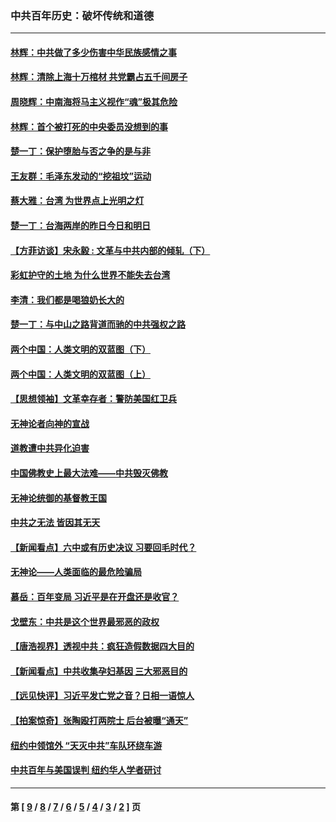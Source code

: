 ### 中共百年历史：破坏传统和道德
---
#### [林辉：中共做了多少伤害中华民族感情之事](../../pages/nf1176114/n14070968.md) 
#### [林辉：清除上海十万棺材 共党霸占五千间房子](../../pages/nf1176114/n14033735.md) 
#### [周晓辉：中南海将马主义视作“魂”极其危险](../../pages/nf1176114/n14026892.md) 
#### [林辉：首个被打死的中央委员没想到的事](../../pages/nf1176114/n13987400.md) 
#### [楚一丁：保护堕胎与否之争的是与非](../../pages/nf1176114/n13815642.md) 
#### [王友群：毛泽东发动的“挖祖坟”运动](../../pages/nf1176114/n13723639.md) 
#### [蔡大雅：台湾 为世界点上光明之灯](../../pages/nf1176114/n13531530.md) 
#### [楚一丁：台海两岸的昨日今日和明日](../../pages/nf1176114/n13531468.md) 
#### [【方菲访谈】宋永毅 : 文革与中共内部的倾轧（下）](../../pages/nf1176114/n13486836.md) 
#### [彩虹护守的土地 为什么世界不能失去台湾](../../pages/nf1176114/n13476849.md) 
#### [李清：我们都是喝狼奶长大的](../../pages/nf1176114/n13471478.md) 
#### [楚一丁：与中山之路背道而驰的中共强权之路](../../pages/nf1176114/n13437270.md) 
#### [两个中国：人类文明的双蓝图（下）](../../pages/nf1176114/n13423132.md) 
#### [两个中国：人类文明的双蓝图（上）](../../pages/nf1176114/n13422687.md) 
#### [【思想领袖】文革幸存者：警防美国红卫兵](../../pages/nf1176114/n13339289.md) 
#### [无神论者向神的宣战](../../pages/nf1176114/n13281535.md) 
#### [道教遭中共异化迫害](../../pages/nf1176114/n13281463.md) 
#### [中国佛教史上最大法难——中共毁灭佛教](../../pages/nf1176114/n13281397.md) 
#### [无神论统御的基督教王国](../../pages/nf1176114/n13281280.md) 
#### [中共之无法 皆因其无天](../../pages/nf1176114/n13281088.md) 
#### [【新闻看点】六中或有历史决议 习要回毛时代？](../../pages/nf1176114/n13222895.md) 
#### [无神论——人类面临的最危险骗局](../../pages/nf1176114/n13196137.md) 
#### [慕岳：百年变局 习近平是在开盘还是收官？](../../pages/nf1176114/n13206516.md) 
#### [戈壁东：中共是这个世界最邪恶的政权](../../pages/nf1176114/n13085641.md) 
#### [【唐浩视界】透视中共：疯狂造假数据四大目的](../../pages/nf1176114/n13080590.md) 
#### [【新闻看点】中共收集孕妇基因 三大邪恶目的](../../pages/nf1176114/n13077182.md) 
#### [【远见快评】习近平发亡党之音？日相一语惊人](../../pages/nf1176114/n13074809.md) 
#### [【拍案惊奇】张陶殴打两院士 后台被曝“通天”](../../pages/nf1176114/n13070496.md) 
#### [纽约中领馆外 “天灭中共”车队环绕车游](../../pages/nf1176114/n13070693.md) 
#### [中共百年与美国误判 纽约华人学者研讨](../../pages/nf1176114/n13067969.md) 

---
#### 第 [ [9](./9.md) / [8](./8.md) / [7](./7.md) / [6](./6.md) / [5](./5.md) / [4](./4.md) / [3](./3.md) / [2](./2.md) ] 页
